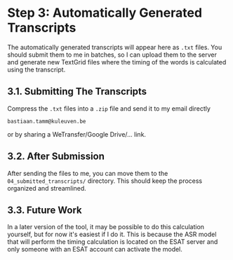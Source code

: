 # Step 3: Automatically Generated Transcripts

The automatically generated transcripts will appear here as `.txt` files. You should
submit them to me in batches, so I can upload them to the server and generate new
TextGrid files where the timing of the words is calculated using the transcript.

## 3.1. Submitting The Transcripts

Compress the `.txt` files into a `.zip` file and send it to my email directly
```
bastiaan.tamm@kuleuven.be
```
or by sharing a WeTransfer/Google Drive/... link.

## 3.2. After Submission

After sending the files to me, you can move them to the `04_submitted_transcripts/`
directory. This should keep the process organized and streamlined.

## 3.3. Future Work

In a later version of the tool, it may be possible to do this calculation yourself,
but for now it's easiest if I do it. This is because the ASR model that will perform
the timing calculation is located on the ESAT server and only someone with an ESAT
account can activate the model.

